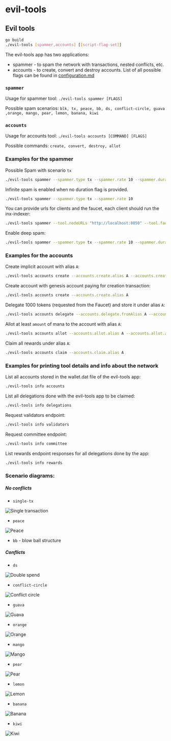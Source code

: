 # evil-tools

## Evil tools

```bash
go build
./evil-tools [spammer,accounts] [[script-flag-set]]
```

The evil-tools app has two applications: 
- spammer - to spam the network with transactions, nested conflicts, etc.
- accounts - to create, convert and destroy accounts.
List of all possible flags can be found in [configuration.md](configuration.md)

### `spammer`
Usage for spammer tool:
`./evil-tools spammer [FLAGS]`

Possible spam scenarios:
`blk, tx, peace, bb, ds, conflict-circle, guava ,orange, mango, pear, lemon, banana, kiwi`


### `accounts`
Usage for accounts tool:
`./evil-tools accounts [COMMAND] [FLAGS]`

Possible commands:
`create, convert, destroy, allot `

### Examples for the spammer
Possible
Spam with scenario `tx`
```bash
./evil-tools spammer --spammer.type tx --spammer.rate 10 --spammer.duration 100s
```
Infinite spam is enabled when no duration flag is provided.
```bash
./evil-tools spammer --spammer.type tx --spammer.rate 10
```
You can provide urls for clients and the faucet, each client should run the inx-indexer:
```bash
./evil-tools spammer --tool.nodeURLs "http://localhost:8050" --tool.faucetURL  "http://localhost:8088" --spammer.type tx --spammer.rate 10
```
Enable deep spam:
```bash
./evil-tools spammer --spammer.type tx --spammer.rate 10 --spammer.duration 100s --spammer.deepSpamEnabled
```

### Examples for the accounts
Create implicit account with alias `A`:
```bash
./evil-tools accounts create --accounts.create.alias A --accounts.create.implicit
```
Create account with genesis account paying for creation transaction:
```bash
./evil-tools accounts create --accounts.create.alias A
```
Delegate 1000 tokens (requested from the Faucet) and store it under alias `A`:
```bash
./evil-tools accounts delegate --accounts.delegate.fromAlias A --accounts.delegate.amount 100000
```
Allot at least `amount` of mana to the account with alias `A`:
```bash
./evil-tools accounts allot --accounts.allot.alias A --accounts.allot.amount 100000
``` 
Claim all rewards under alias `A`:
```bash
./evil-tools accounts claim --accounts.claim.alias A
```

### Examples for printing tool details and info about the network
List all accounts stored in the wallet.dat file of the evil-tools app:
```bash
./evil-tools info accounts
```
List all delegations done with the evil-tools app to be claimed:
```bash
./evil-tools info delegations
```
Request validators endpoint:
```bash
./evil-tools info validators
```
Request committee endpoint:
```bash
./evil-tools info committee
```
List rewards endpoint responses for all delegations done by the app:
```bash
./evil-tools info rewards
```


### Scenario diagrams:
##### No conflicts
- `single-tx`

![Single transaction](./img/evil-scenario-tx.png "Single transaction")

- `peace`

![Peace](./img/evil-scenario-peace.png "Peace")

- `bb` - blow ball structure

##### Conflicts
- `ds`

![Double spend](./img/evil-scenario-ds.png "Double spend")

- `conflict-circle`

![Conflict circle](./img/evil-scenario-conflict-circle.png "Conflict circle")

- `guava`

![Guava](./img/evil-scenario-guava.png "Guava")

- `orange`

![Orange](./img/evil-scenario-orange.png "Orange")

- `mango`

![Mango](./img/evil-scenario-mango.png "Mango")

- `pear`

![Pear](./img/evil-scenario-pear.png "Pear")

- `lemon`

![Lemon](./img/evil-scenario-lemon.png "Lemon")

- `banana`

![Banana](./img/evil-scenario-banana.png "Banana")

- `kiwi`

![Kiwi](./img/evil-scenario-kiwi.png "Kiwi")


